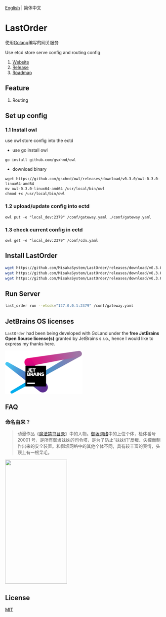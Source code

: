 [English](./README.md) | 简体中文

# LastOrder

使用[Golang](https://github.com/golang/go)编写的网关服务

Use etcd store serve config and routing config

1. [Website]()
2. [Release]()
3. [Roadmap](https://github.com/MisakaSystem/LastOrder-roadmap)

## Feature

1. Routing


## Set up config
### 1.1 Install owl
use owl store config into the ectd
- use go install owl
```shell script
go install github.com/gsxhnd/owl
```
- download binary
```shell script
wget https://github.com/gsxhnd/owl/releases/download/v0.3.0/owl-0.3.0-linux64-amd64
mv owl-0.3.0-linux64-amd64 /usr/local/bin/owl
chmod +x /usr/local/bin/owl
```

### 1.2 upload/update config into ectd
```shell script
owl put -e "local_dev:2379" /conf/gateway.yaml ./conf/gateway.yaml
```

### 1.3 check current config in ectd
```shell script
owl get -e "local_dev:2379" /conf/cdn.yaml
```

## Install LastOrder
```bash
wget https://github.com/MisakaSystem/LastOrder/releases/download/v0.3.0/last_order-0.3.0-linux64-amd64
wget https://github.com/MisakaSystem/LastOrder/releases/download/v0.3.0/last_order-0.3.0-windows-amd64.exe
wget https://github.com/MisakaSystem/LastOrder/releases/download/v0.3.0/last_order-0.3.0-darwin-amd64
```
## Run Server
```bash
last_order run --etcds="127.0.0.1:2379" /conf/gateway.yaml
```

## JetBrains OS licenses

`LastOrder` had been being developed with GoLand under the **free JetBrains Open Source license(s)** granted by JetBrains s.r.o., hence I would like to express my thanks here.

<a href="https://www.jetbrains.com/?from=LastOrder" target="_blank"><img src="./images/jetbrains-variant-4.png" width="250" align="middle"/></a>

## FAQ

### 命名由来？

> 动漫作品《[魔法禁书目录](https://baike.baidu.com/item/魔法禁书目录/25423)》中的人物。[御坂网络](https://baike.baidu.com/item/御坂网络/8582829?fr=aladdin)中的上位个体，检体番号 20001 号，是所有御坂妹妹的司令塔，是为了防止“妹妹们”反叛、失控而制作出来的安全装置。和御坂网络中的其他个体不同，具有较丰富的表情，头顶上有一根呆毛。

<img src="https://gss2.bdstatic.com/-fo3dSag_xI4khGkpoWK1HF6hhy/baike/c0%3Dbaike150%2C5%2C5%2C150%2C50/sign=609b31fe047b020818c437b303b099b6/bf096b63f6246b6002aeab2fe5f81a4c500fa2cc.jpg" width="200" height="400" />

## License

[MIT](https://tldrlegal.com/license/mit-license)
